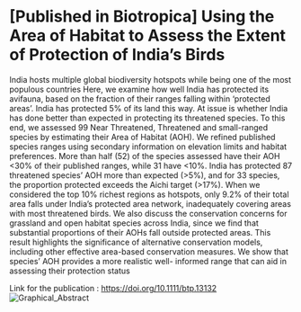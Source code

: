 # [Published in Biotropica] Using the Area of Habitat to Assess the Extent of Protection of India’s Birds


India hosts multiple global biodiversity hotspots while being one of the most populous countries
Here, we examine how well India has protected its avifauna, based on the fraction of their ranges
falling within ‘protected areas’. India has protected 5% of its land this way. At issue is whether
India has done better than expected in protecting its threatened species. To this end, we assessed
99 Near Threatened, Threatened and small-ranged species by estimating their Area of Habitat
(AOH). We refined published species ranges using secondary information on elevation limits
and habitat preferences. More than half (52) of the species assessed have their AOH <30% of
their published ranges, while 31 have <10%. India has protected 87 threatened species’ AOH
more than expected (>5%), and for 33 species, the proportion protected exceeds the Aichi target
(>17%). When we considered the top 10% richest regions as hotspots, only 9.2% of their total
area falls under India’s protected area network, inadequately covering areas with most threatened
birds. We also discuss the conservation concerns for grassland and open habitat species across
India, since we find that substantial proportions of their AOHs fall outside protected areas. This
result highlights the significance of alternative conservation models, including other effective
area-based conservation measures. We show that species’ AOH provides a more realistic well-
informed range that can aid in assessing their protection status

Link for the publication : https://doi.org/10.1111/btp.13132
![Graphical_Abstract](https://user-images.githubusercontent.com/61734552/173997351-c2e6396e-6859-4f15-97ee-40f2ccc59ee7.jpg)
